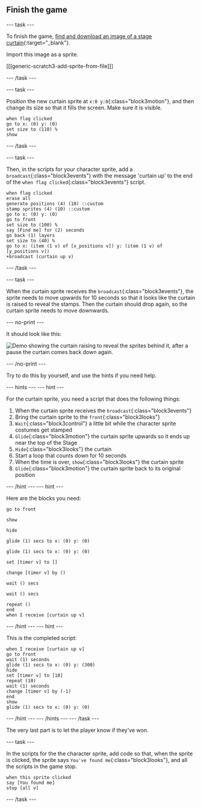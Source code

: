 ## Finish the game

--- task ---

To finish the game, [find and download an image of a stage curtain](https://www.google.co.uk/search?q=stage+curtain&source=lnms&tbm=isch&sa=X&ved=0ahUKEwjKg9O1k8_VAhXSL1AKHe1HDMIQ_AUICigB&biw=1362&bih=584){:target="_blank"}.

Import this image as a sprite.

[[[generic-scratch3-add-sprite-from-file]]]

--- /task ---

--- task ---

Position the new curtain sprite at `x:0 y:0`{:class="block3motion"}, and then change its size so that it fills the screen. Make sure it is visible.

```blocks3
when flag clicked
go to x: (0) y: (0)
set size to (110) %
show
```

--- /task ---

--- task ---

Then, in the scripts for your character sprite, add a `broadcast`{:class="block3events"} with the message 'curtain up' to the end of the `when flag clicked`{:class="block3events"} script.

```blocks3
when flag clicked
erase all
generate positions (4) (10) ::custom
stamp sprites (4) (10) ::custom
go to x: (0) y: (0)
go to front
set size to (100) %
say [Find me] for (2) seconds
go back (1) layers
set size to (40) %
go to x: (item (1 v) of [x_positions v]) y: (item (1 v) of [y_positions v])
+broadcast (curtain up v)
```

--- /task ---

--- task ---

When the curtain sprite receives the `broadcast`{:class="block3events"}, the sprite needs to move upwards for 10 seconds so that it looks like the curtain is raised to reveal the stamps. Then the curtain should drop again, so the curtain sprite needs to move downwards.

--- no-print ---

It should look like this:

![Demo showing the curtain raising to reveal the sprites behind it, after a pause the curtain comes back down again.](images/demo_2.gif)

--- /no-print ---

Try to do this by yourself, and use the hints if you need help.

--- hints --- 
--- hint ---

For the curtain sprite, you need a script that does the following things:
  1. When the curtain sprite receives the `broadcast`{:class="block3events"}
  1. Bring the curtain sprite to the `front`{:class="block3looks"}
  1. `Wait`{:class="block3control"} a little bit while the character sprite costumes get stamped
  1. `Glide`{:class="block3motion"} the curtain sprite upwards so it ends up near the top of the Stage
  1. `Hide`{:class="block3looks"} the curtain
  1. Start a loop that counts down for 10 seconds
  1. When the time is over, `show`{:class="block3looks"} the curtain sprite
  1. `Glide`{:class="block3motion"} the curtain sprite back to its original position
  
--- /hint --- 
--- hint ---

Here are the blocks you need:

```blocks3
go to front

show

hide

glide (1) secs to x: (0) y: (0)

glide (1) secs to x: (0) y: (0)

set [timer v] to []

change [timer v] by ()

wait () secs

wait () secs

repeat ()
end
when I receive [curtain up v]
```

--- /hint --- 
--- hint ---

 This is the completed script:
 
 ```blocks3
when I receive [curtain up v]
go to front
wait (1) seconds
glide (1) secs to x: (0) y: (300)
hide
set [timer v] to [10]
repeat (10)
wait (1) seconds
change [timer v] by (-1)
end
show
glide (1) secs to x: (0) y: (0)
```

--- /hint --- 
--- /hints ---
--- /task ---

The very last part is to let the player know if they've won.

--- task ---

In the scripts for the the character sprite, add code so that, when the sprite is clicked, the sprite says `You've found me`{:class="block3looks"}, and all the scripts in the game stop.
	
```blocks3
when this sprite clicked
say [You found me]
stop [all v]
```

--- /task ---

